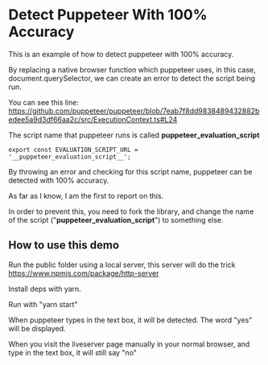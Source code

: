 # Detect Puppeteer With 100% Accuracy

This is an example of how to detect puppeteer with 100% accuracy.

By replacing a native browser function which puppeteer uses, in this case, document.querySelector, we can
create an error to detect the script being run.

You can see this line:
https://github.com/puppeteer/puppeteer/blob/7eab7f8dd9838489432882bedee5a9d3df66aa2c/src/ExecutionContext.ts#L24

The script name that puppeteer runs is called __puppeteer_evaluation_script__

```
export const EVALUATION_SCRIPT_URL = '__puppeteer_evaluation_script__';

```

By throwing an error and checking for this script name, puppeteer can be detected with 100% accuracy.

As far as I know, I am the first to report on this.

In order to prevent this, you need to fork the library, and change the name of the script ("__puppeteer_evaluation_script__") to something else.

## How to use this demo
Run the public folder using a local server, this server will do the trick https://www.npmjs.com/package/http-server

Install deps with yarn.

Run with "yarn start"

When puppeteer types in the text box, it will be detected. The word "yes" will be displayed.

When you visit the liveserver page manually in your normal browser, and type in the text box, it will still say "no"
